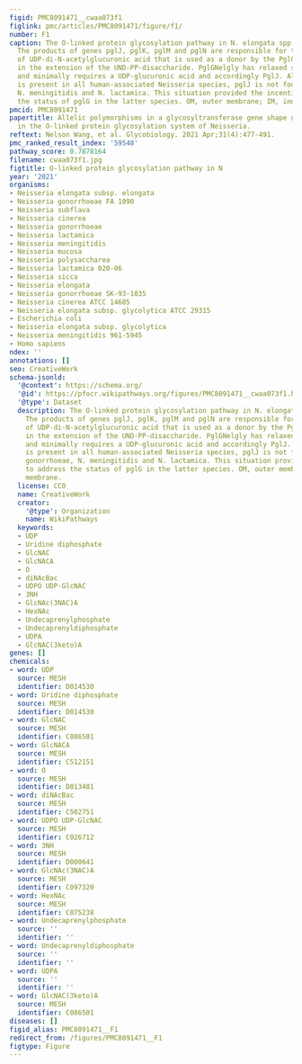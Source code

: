 ```yaml
---
figid: PMC8091471__cwaa073f1
figlink: pmc/articles/PMC8091471/figure/f1/
number: F1
caption: The O-linked protein glycosylation pathway in N. elongata spp. glycolytica.
  The products of genes pglJ, pglK, pglM and pglN are responsible for the synthesis
  of UDP-di-N-acetylglucuronic acid that is used as a donor by the PglG glycosyltransferase
  in the extension of the UND-PP-disaccharide. PglGNelgly has relaxed specificity
  and minimally requires a UDP-glucuronic acid and accordingly PglJ. Although pglG
  is present in all human-associated Neisseria species, pglJ is not found in N. gonorrhoeae,
  N. meningitidis and N. lactamica. This situation provided the incentive to address
  the status of pglG in the latter species. OM, outer membrane; IM, inner membrane.
pmcid: PMC8091471
papertitle: Allelic polymorphisms in a glycosyltransferase gene shape glycan repertoire
  in the O-linked protein glycosylation system of Neisseria.
reftext: Nelson Wang, et al. Glycobiology. 2021 Apr;31(4):477-491.
pmc_ranked_result_index: '59548'
pathway_score: 0.7878164
filename: cwaa073f1.jpg
figtitle: O-linked protein glycosylation pathway in N
year: '2021'
organisms:
- Neisseria elongata subsp. elongata
- Neisseria gonorrhoeae FA 1090
- Neisseria subflava
- Neisseria cinerea
- Neisseria gonorrhoeae
- Neisseria lactamica
- Neisseria meningitidis
- Neisseria mucosa
- Neisseria polysaccharea
- Neisseria lactamica 020-06
- Neisseria sicca
- Neisseria elongata
- Neisseria gonorrhoeae SK-93-1035
- Neisseria cinerea ATCC 14685
- Neisseria elongata subsp. glycolytica ATCC 29315
- Escherichia coli
- Neisseria elongata subsp. glycolytica
- Neisseria meningitidis 961-5945
- Homo sapiens
ndex: ''
annotations: []
seo: CreativeWork
schema-jsonld:
  '@context': https://schema.org/
  '@id': https://pfocr.wikipathways.org/figures/PMC8091471__cwaa073f1.html
  '@type': Dataset
  description: The O-linked protein glycosylation pathway in N. elongata spp. glycolytica.
    The products of genes pglJ, pglK, pglM and pglN are responsible for the synthesis
    of UDP-di-N-acetylglucuronic acid that is used as a donor by the PglG glycosyltransferase
    in the extension of the UND-PP-disaccharide. PglGNelgly has relaxed specificity
    and minimally requires a UDP-glucuronic acid and accordingly PglJ. Although pglG
    is present in all human-associated Neisseria species, pglJ is not found in N.
    gonorrhoeae, N. meningitidis and N. lactamica. This situation provided the incentive
    to address the status of pglG in the latter species. OM, outer membrane; IM, inner
    membrane.
  license: CC0
  name: CreativeWork
  creator:
    '@type': Organization
    name: WikiPathways
  keywords:
  - UDP
  - Uridine diphosphate
  - GlcNAC
  - GlcNACA
  - O
  - diNAcBac
  - UDPO UDP-GlcNAC
  - 3NH
  - GlcNAc(3NAC)A
  - HexNAc
  - Undecaprenylphosphate
  - Undecaprenyldiphosphate
  - UDPA
  - GlcNAC(3keto)A
genes: []
chemicals:
- word: UDP
  source: MESH
  identifier: D014530
- word: Uridine diphosphate
  source: MESH
  identifier: D014530
- word: GlcNAC
  source: MESH
  identifier: C086501
- word: GlcNACA
  source: MESH
  identifier: C512151
- word: O
  source: MESH
  identifier: D013481
- word: diNAcBac
  source: MESH
  identifier: C502751
- word: UDPO UDP-GlcNAC
  source: MESH
  identifier: C026712
- word: 3NH
  source: MESH
  identifier: D000641
- word: GlcNAc(3NAC)A
  source: MESH
  identifier: C097320
- word: HexNAc
  source: MESH
  identifier: C075238
- word: Undecaprenylphosphate
  source: ''
  identifier: ''
- word: Undecaprenyldiphosphate
  source: ''
  identifier: ''
- word: UDPA
  source: ''
  identifier: ''
- word: GlcNAC(3keto)A
  source: MESH
  identifier: C086501
diseases: []
figid_alias: PMC8091471__F1
redirect_from: /figures/PMC8091471__F1
figtype: Figure
---
```

